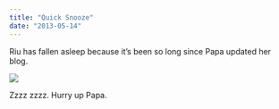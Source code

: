 ```yaml
---
title: "Quick Snooze"
date: "2013-05-14"
---
```


Riu has fallen asleep because it’s been so long since Papa updated her blog.

![](images/tumblr_inline_mmsnbhAtpF1qz4rgp.jpg)

Zzzz zzzz. Hurry up Papa.

